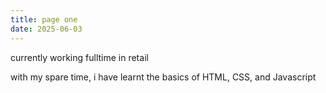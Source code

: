 ```yaml
---
title: page one
date: 2025-06-03
---
```


currently working fulltime in retail

with my spare time, i have learnt the basics of HTML, CSS, and Javascript
